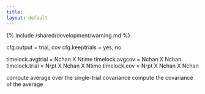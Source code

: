 ```yaml
---
title:
layout: default
---
```


{% include /shared/development/warning.md %}

  cfg.output     = trial, cov
  cfg.keeptrials = yes, no

  timelock.avgtrial = Nchan X Ntime
  timelock.avgcov   = Nchan X Nchan
  timelock.trial    = Nrpt X Nchan X Ntime
  timelock.cov      = Nrpt X Nchan X Nchan

compute average over the single-trial covariance
compute the covariance of the average
